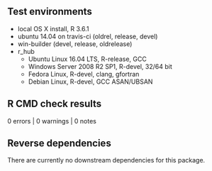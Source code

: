 ## Test environments
* local OS X install, R 3.6.1
* ubuntu 14.04 on travis-ci (oldrel, release, devel)
* win-builder (devel, release, oldrelease)
* r_hub
  * Ubuntu Linux 16.04 LTS, R-release, GCC
  * Windows Server 2008 R2 SP1, R-devel, 32/64 bit
  * Fedora Linux, R-devel, clang, gfortran
  * Debian Linux, R-devel, GCC ASAN/UBSAN

## R CMD check results

0 errors | 0 warnings | 0 notes

## Reverse dependencies

There are currently no downstream dependencies for this package.
